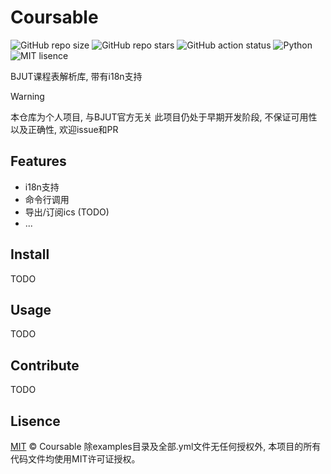 # Coursable

![GitHub repo size](https://img.shields.io/github/repo-size/KoolShow/Coursable?style=for-the-badge)
![GitHub repo stars](https://img.shields.io/github/stars/KoolShow/Coursable?style=for-the-badge)
![GitHub action status](https://github.com/KoolShow/Coursable/workflows/CI/badge.svg)
![Python](https://img.shields.io/badge/Python-3.13-FFD43B?style=for-the-badge&logo=python&logoColor=blue)
![MIT lisence](https://img.shields.io/badge/Lisence-MIT-green?style=for-the-badge)

BJUT课程表解析库, 带有i18n支持

> [!WARNING]
> 本仓库为个人项目, 与BJUT官方无关
> 此项目仍处于早期开发阶段, 不保证可用性以及正确性, 欢迎issue和PR

## Features

- i18n支持
- 命令行调用
- 导出/订阅ics (TODO)
- ...

## Install

TODO

## Usage

TODO

## Contribute
TODO

## Lisence

[MIT](https://github.com/Coursable/blob/master/LICENSE) © Coursable
除examples目录及全部.yml文件无任何授权外, 本项目的所有代码文件均使用MIT许可证授权。
